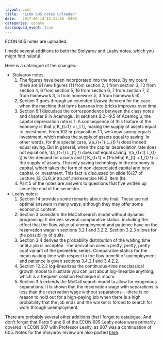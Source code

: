```yaml
---
layout: post
title:  "ECON 605 notes uploaded"
date:   2017-06-14 15:31:00 -0400
categories: update
macrosquad_event: true
---
```

ECON 605 notes are uploaded.
<!-- The ECON 605 Stolyarov notes are available [here](https://umich.box.com/s/3x06wji3k2mkmwrcbdggwlrq410vtg0g). -->
<!-- The ECON 605 Leahy notes are available [here](https://umich.box.com/s/qwizsx7l6ejrnzdunmrckznnwhge2h9y). -->
I made several additions to both the Stolyarov and Leahy notes,
which you might find helpful.

<!--more-->

Here is a catalogue of the changes:
* Stolyarov notes:
  1. The figures have been incorporated into the notes.
  By my count there are 61 new figures
  (11 from section 2, 1 from section 3, 10 from section 4, 6 from section 5, 16 from section 6,
    7 from section 7, 2 from homework 3, 5 from homework 5, 3 from homework 6).
  2. Section 3 goes through an extended Uzawa theorem for the case when
  the machine that turns bananas into bricks improves over time.
  3. Section 8.1 discusses the correspondence between the class notes and chapter 9 in Acemoglu.
  In sections 9.2--9.5 of Acemoglu, the capital depreciation rate is 1.
  A consequence of this feature of the economy is that \\( K_{t+1} = I_t \\),
  making the supply of assets equal to investment.
  From 102 or proposition 1.1, we know saving equals investment,
  which makes the supply of assets equal to saving.
  In other words, for this special case, \\(a_{t+1} L_{t} \\) does indeed equal saving.
  But in general, when the capital depreciation rate does not equal one,
  \\(a_{t+1} L_{t} \\) does not equal saving.
  \\(a_{t+1} L_{t} \\) is the demand for assets and \\( K_{t+1} = (1-\delta) K_{t} + I_{t} \\) is the supply of assets.
  The only saving technology in the economy is capital, which takes the form of non-depreciated capital and new capital,
  or investment.
  This fact is discussed on slide 16/27 of Lecture_12_OLG_intro.pdf and exercise H6.2, item (b).
  4. Part 5 of the notes are answers to questions that I've written up since the end of the semester.
* Leahy notes:   
  1. Section 14 provides some remarks about the final.
  These are not optimal answers in many ways, although they may offer some economic content.
  2. Section 3 considers the McCall search model without dynamic programing.
  It derives several comparative statics, including the effect that the flow value of unemployment and patience have on the reservation wage in sections 3.2.1 and 3.2.2.
  Section 3.2.3 allows for the possibility of quits.
  3. Section 3.4 derives the probability distribution of the waiting time until a job is accepted.
  The derivation uses a pretty, pretty, pretty cool variant of the geometric series.
  Comparative statics for the mean waiting time with respect to the flow benefit of unemployment and patience is given sections 3.4.2.1 and 3.4.2.2.
  4. Section 12.2.2 log-linearizes the continuous-time neoclassical growth model to illustrate you can just about log-linearize anything, which is a frequent solution technique in macro.
  5. Section 3.5 extends the McCall search model to allow for exogenous separations.
  It is shown that the reservation wage with separations is less than the reservation wage without separations---there is no reason to hold out for a high-paying job when there is a high probability that the job ends and the worker is forced to search for work through unemployment.

There are probably several other additions that I forgot to catalogue.
And don't forget that Parts 5 and 6 of the ECON 605 Leahy notes were primarily covered in ECON 607 with Professor Leahy,
as 607 was a continuation of 605.
Notes for the Stolyarov review are also posted [here](https://umich.box.com/s/14r5lvjjoq9wwz0d6mor8jn49v6vig5g).
